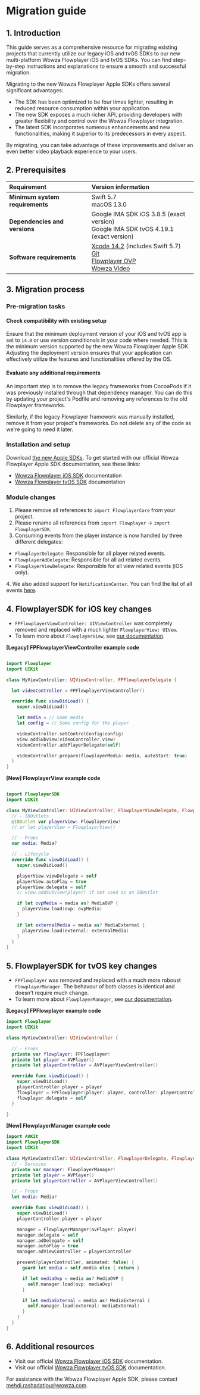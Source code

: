 # Migration guide

## 1. Introduction

This guide serves as a comprehensive resource for migrating existing projects that currently utilize our legacy iOS and tvOS SDKs to our new multi-platform Wowza Flowplayer iOS and tvOS SDKs. You can find step-by-step instructions and explanations to ensure a smooth and successful migration.

Migrating to the new Wowza Flowplayer Apple SDKs offers several significant advantages:

- The SDK has been optimized to be four times lighter, resulting in reduced resource consumption within your application.
- The new SDK exposes a much richer API, providing developers with greater flexibility and control over the Wowza Flowplayer integration.
- The latest SDK incorporates numerous enhancements and new functionalities, making it superior to its predecessors in every aspect.

By migrating, you can take advantage of these improvements and deliver an even better video playback experience to your users.

## 2. Prerequisites

| Requirement                     | Version information                                                                                                                                                                                                                                                                        |
| :------------------------------ | :----------------------------------------------------------------------------------------------------------------------------------------------------------------------------------------------------------------------------------------------------------------------------------------- |
| **Minimum system requirements** | Swift 5.7 <br/> macOS 13.0                                                                                                                                                                                                                                                                 |
| **Dependencies and versions**   | Google IMA SDK iOS 3.8.5 (exact version) <br/> Google IMA SDK tvOS 4.19.1 (exact version)                                                                                                                                                                                                  |
| **Software requirements**       | [Xcode 14.2](https://developer.apple.com/download/all/?q=xcode%2014.2) (includes Swift 5.7) <br /> [Git](https://git-scm.com/downloads) <br/> [Flowplayer OVP](https://app.flowplayer.com/) <br /> [Wowza Video](https://auth.wowza.com/login?onsuccess=https://video.wowza.com/en/manage) |

## 3. Migration process

### Pre-migration tasks

#### Check compatibility with existing setup

Ensure that the minimum deployment version of your iOS and tvOS app is set to `14.0` or use version conditionals in your code where needed. This is the minimum version supported by the new Wowza Flowplayer Apple SDK. Adjusting the deployment version ensures that your application can effectively utilize the features and functionalities offered by the OS.

#### Evaluate any additional requirements

An important step is to remove the legacy frameworks from CocoaPods if it was previously installed through that dependency manager. You can do this by updating your project's Podfile and removing any references to the old Flowplayer frameworks.

Similarly, if the legacy Flowplayer framework was manually installed, remove it from your project's frameworks. Do not delete any of the code as we're going to need it later.

### Installation and setup

Download [the new Apple SDKs](https://github.com/flowplayer/apple-sdk-releases/blob/main/README.md#add-the-sdk-to-your-project). To get started with our official Wowza Flowplayer Apple SDK documentation, see these links:

- [Wowza Flowplayer iOS SDK](https://developer.wowza.com/docs/wowza-flowplayer/sdks/apple/ios/getting-started/#about-wowza-flowplayer-ios-sdk) documentation
- [Wowza Flowplayer tvOS SDK](https://developer.wowza.com/docs/wowza-flowplayer/sdks/apple/tvos/getting-started/#about-wowza-flowplayer-tvos-sdk) documentation

### Module changes

1. Please remove all references to `import FlowplayerCore` from your project.
2. Please rename all references from `import Flowplayer` -> `import FlowplayerSDK`.
3. Consuming events from the player instance is now handled by three different delegates:

- `FlowplayerDelegate`: Responsible for all player related events.
- `FlowplayerAdDelegate`: Responsible for all ad related events.
- `FlowplayerViewDelegate`: Responsible for all view related events (iOS only).

4\. We also added support for `NotificationCenter`. You can find the list of all events [here](https://example.com).

## 4. FlowplayerSDK for iOS key changes

- `FPFlowplayerViewController: UIViewController` was completely removed and replaced with a much lighter `FlowplayerView: UIVew`.
- To learn more about `FlowplayerView`, see [our documentation](https://example.com).

**[Legacy] FPFlowplayerViewController example code**

```Swift

import Flowplayer
import UIKit

class MyViewController: UIViewController, FPFlowplayerDelegate {

  let videoController = FPFlowplayerViewController()

  override func viewDidLoad() {
    super.viewDidLoad()

    let media = // Some media
    let config = // Some config for the player

    videoController.setControlConfig(config)
    view.addSubview(videoController.view)
    videoController.addPlayerDelegate(self)

    videoController.prepare(flowplayerMedia: media, autoStart: true)
  }
}

```

**[New] FlowplayerView example code**

```Swift

import FlowplayerSDK
import UIKit

class MyViewController: UIViewController, FlowplayerViewDelegate, FlowplayerDelegate {
  // - IBOutlets
  @IBOutlet var playerView: FlowplayerView!
  // or let playerView = FlowplayerView()

  // - Props
  var media: Media?

  // - Lifecycle
  override func viewDidLoad() {
    super.viewDidLoad()

    playerView.viewDelegate = self
    playerView.autoPlay = true
    playerView.delegate = self
    // view.addSubview(player) if not used as an IBOutlet

    if let ovpMedia = media as? MediaOVP {
      playerView.load(ovp: ovpMedia)
    }

    if let externalMedia = media as? MediaExternal {
      playerView.load(external: externalMedia)
    }
  }
}
```

## 5. FlowplayerSDK for tvOS key changes

- `FPFlowplayer` was removed and replaced with a much more roboust `FlowplayerManager`. The behavour of both classes is identical and doesn't require much change.
- To learn more about `FlowplayerManager`, see [our documentation](https://example.com).

**[Legacy] FPFlowplayer example code**

```Swift
import Flowplayer
import UIKit

class MyViewController: UIViewController {

  // - Props
  private var flowplayer: FPFlowplayer!
  private let player = AVPlayer()
  private let playerController = AVPlayerViewController()

  override func viewDidLoad() {
    super.viewDidLoad()
    playerController.player = player
    flowplayer = FPFlowplayer(player: player, controller: playerController)
    flowplayer.delegate = self
  }

}
```

**[New] FlowplayerManager example code**

```Swift
import AVKit
import FlowplayerSDK
import UIKit

class MyViewController: UIViewController, FlowplayerDelegate, FlowplayerAdDelegate {
  // - Services
  private var manager: FlowplayerManager!
  private let player = AVPlayer()
  private let playerController = AVPlayerViewController()

  // - Props
  let media: Media?

  override func viewDidLoad() {
    super.viewDidLoad()
    playerController.player = player

    manager = FlowplayerManager(avPlayer: player)
    manager.delegate = self
    manager.adDelegate = self
    manager.autoPlay = true
    manager.adViewController = playerController

    present(playerController, animated: false) {
      guard let media = self.media else { return }

      if let mediaOvp = media as? MediaOVP {
        self.manager.load(ovp: mediaOvp)
      }

      if let mediaExternal = media as? MediaExternal {
        self.manager.load(external: mediaExternal)
      }
    }
  }
}
```

## 6. Additional resources

- Visit our official [Wowza Flowplayer iOS SDK](https://developer.wowza.com/docs/wowza-flowplayer/sdks/apple/ios/getting-started/#about-wowza-flowplayer-ios-sdk) documentation.
- Visit our official [Wowza Flowplayer tvOS SDK](https://developer.wowza.com/docs/wowza-flowplayer/sdks/apple/tvos/getting-started/#about-wowza-flowplayer-tvos-sdk) documentation.

For assistance with the Wowza Flowplayer Apple SDK, please contact <mehdi.rashadatjou@wowza.com>.
